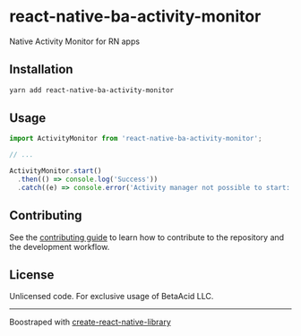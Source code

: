 # react-native-ba-activity-monitor

Native Activity Monitor for RN apps

## Installation

```sh
yarn add react-native-ba-activity-monitor
```

## Usage

```js
import ActivityMonitor from 'react-native-ba-activity-monitor';

// ...

ActivityMonitor.start()
  .then(() => console.log('Success'))
  .catch((e) => console.error('Activity manager not possible to start: ' + e));
```

## Contributing

See the [contributing guide](CONTRIBUTING.md) to learn how to contribute to the repository and the development workflow.

## License

Unlicensed code. For exclusive usage of BetaAcid LLC.

---

Boostraped with [create-react-native-library](https://github.com/callstack/react-native-builder-bob)
